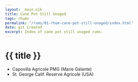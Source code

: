 ```yaml
---
layout: _main.njk
title: Cane Pot Still Unaged
tags: rhums
permalink: "/rums/01-rhum-cane-pot-still-unaged/index.html"
date: git Created
excerpt: Index of cane pot still unaged rums.
---
```

<!-- markdownlint-disable MD025 -->
# {{ title }}
<!-- markdownlint-enable MD025 -->

<div class="index col-2">

* Capovilla Agricole PMG (Marie Galante)
* St. George Calif. Reserve Agricole (USA)

</div>
